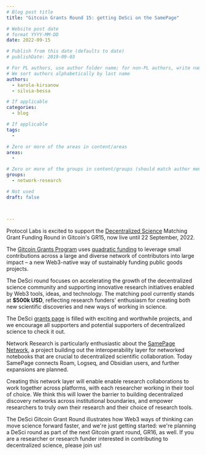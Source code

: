 ```yaml
---
# Blog post title
title: "Gitcoin Grants Round 15: getting DeSci on the SamePage"

# Website post date
# format YYYY-MM-DD
date: 2022-09-15

# Publish from this date (defaults to date)
# publishDate: 2019-09-03

# For PL authors, use author folder name; for non-PL authors, write name as in paper within ""
# We sort authors alphabetically by last name
authors:
  - karola-kirsanow
  - silvia-bessa

# If applicable
categories:
  - blog

# If applicable
tags:
  -

# Zero or more of the areas in content/areas
areas:
  -

# Zero or more of the groups in content/groups (should match author membership)
groups:
  - network-research

# Not used
draft: false



---
```


Protocol Labs is excited to support the [Decentralized Science](https://gitcoin.co/grants/explorer/?page=1&limit=12&me=false&sort_option=weighted_shuffle&collection_id=false&network=mainnet&state=active&profile=false&round_num=15&customer_name=DeSci&sub_round_slug=gr15-desci&collections_page=1&grant_regions=&grant_types=&grant_tags=&tenants=&idle=true&featured=true&round_type=false&tab=grants) Matching Grant Funding Round in Gitcoin's GR15, now live until 22 September, 2022.

The [Gitcoin Grants Program](https://gitcoin.co/grants/) uses [quadratic funding](https://wtfisqf.com/?grant=&grant=&grant=&grant=&match=1000) to leverage small contributions across a large and diverse network of contributors into large impact – a new Web3-native way of sustainably funding public goods projects.

The DeSci round focuses on accelerating the growth of the decentralized science community and supporting innovative research initiatives enabled by Web3 tools, ideas, and technology. The matching pool currently stands at **$500k USD**, reflecting research funders' enthusiasm for creating both new scientific discoveries and new ways of working in science.

The DeSci [grants page](https://gitcoin.co/grants/explorer/?page=3&limit=12&me=false&sort_option=weighted_shuffle&collection_id=false&network=mainnet&state=active&profile=false&round_num=15&customer_name=DeSci&sub_round_slug=gr15-desci&collections_page=1&grant_regions=&grant_types=&grant_tags=&tenants=&idle=true&featured=true&round_type=false&tab=grants) is filled with exciting and worthwhile projects, and we encourage all supporters and potential supporters of decentralized science to check it out.

Network Research is particularly enthusiastic about the [SamePage Network](https://gitcoin.co/grants/7179/samepage-network), a project building out the interoperability layer for networked notebooks that are crucial to decentralized scientific collaboration. Today SamePage connects  Roam, Logseq, and Obsidian users, and further expansions are planned.

Creating this network layer will enable enable research collaborations to work together across platforms, with each researcher working in their tool of choice. We think this will lower the barrier to building decentralized discovery networks across institutional boundaries, and empower researchers to truly own their research and their choice of research tools.

The DeSci Gitcoin Grant Round illustrates how Web3 ways of thinking can move science forward faster, and we're just getting started: we're planning a DeSci round as part of the next Gitcoin grant round, GR16, as well. If you are a researcher or research funder interested in contributing to decentralized science, please join us!
